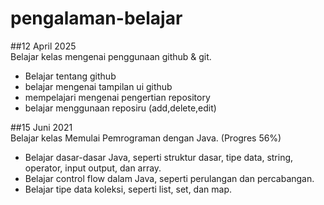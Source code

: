 # pengalaman-belajar

##12 April 2025  
Belajar kelas mengenai penggunaan github & git.  
* Belajar tentang github  
* belajar mengenai tampilan ui github  
* mempelajari mengenai pengertian repository  
* belajar menggunaan reposiru (add,delete,edit)  

##15 Juni 2021  
Belajar kelas Memulai Pemrograman dengan Java. (Progres 56%)  
* Belajar dasar-dasar Java, seperti struktur dasar, tipe data, string, operator, input output, dan array.  
* Belajar control flow dalam Java, seperti perulangan dan percabangan.  
* Belajar tipe data koleksi, seperti list, set, dan map.  
